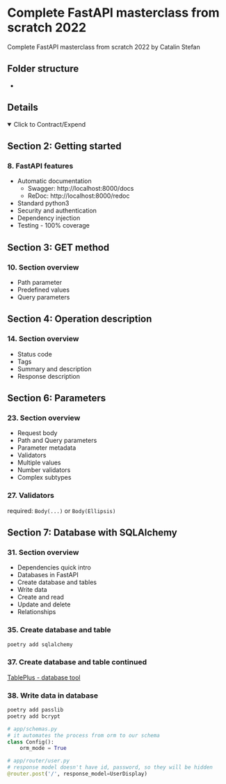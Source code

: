 # Complete FastAPI masterclass from scratch 2022

Complete FastAPI masterclass from scratch 2022 by Catalin Stefan

## Folder structure

-

## Details

<details open>
  <summary>Click to Contract/Expend</summary>

## Section 2: Getting started

### 8. FastAPI features

- Automatic documentation
  - Swagger: http://localhost:8000/docs
  - ReDoc: http://localhost:8000/redoc
- Standard python3
- Security and authentication
- Dependency injection
- Testing - 100% coverage

## Section 3: GET method

### 10. Section overview

- Path parameter
- Predefined values
- Query parameters

## Section 4: Operation description

### 14. Section overview

- Status code
- Tags
- Summary and description
- Response description

## Section 6: Parameters

### 23. Section overview

- Request body
- Path and Query parameters
- Parameter metadata
- Validators
- Multiple values
- Number validators
- Complex subtypes

### 27. Validators

required: `Body(...)` or `Body(Ellipsis)`

## Section 7: Database with SQLAlchemy

### 31. Section overview

- Dependencies quick intro
- Databases in FastAPI
- Create database and tables
- Write data
- Create and read
- Update and delete
- Relationships

### 35. Create database and table

```sh
poetry add sqlalchemy
```

### 37. Create database and table continued

[TablePlus - database tool](https://tableplus.com/)

### 38. Write data in database

```sh
poetry add passlib
poetry add bcrypt
```

```py
# app/schemas.py
# it automates the process from orm to our schema
class Config():
    orm_mode = True

# app/router/user.py
# response model doesn't have id, password, so they will be hidden
@router.post('/', response_model=UserDisplay)
```

</details>

